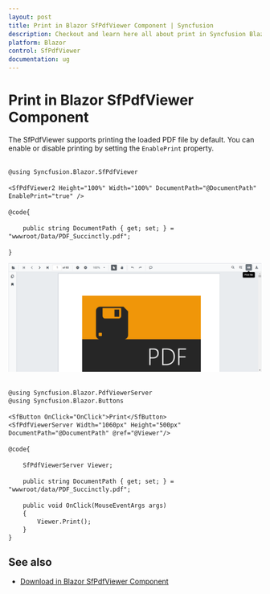```yaml
---
layout: post
title: Print in Blazor SfPdfViewer Component | Syncfusion
description: Checkout and learn here all about print in Syncfusion Blazor SfPdfViewer component and much more details.
platform: Blazor
control: SfPdfViewer
documentation: ug
---
```


# Print in Blazor SfPdfViewer Component

The SfPdfViewer supports printing the loaded PDF file by default. You can enable or disable printing by setting the `EnablePrint` property.

```cshtml

@using Syncfusion.Blazor.SfPdfViewer

<SfPdfViewer2 Height="100%" Width="100%" DocumentPath="@DocumentPath" EnablePrint="true" />

@code{
    
    public string DocumentPath { get; set; } = "wwwroot/Data/PDF_Succinctly.pdf";
    
}

```

![Printing in Blazor SfPdfViewer](../pdfviewer/images/blazor-pdfviewer-print.png)


```cshtml

@using Syncfusion.Blazor.PdfViewerServer
@using Syncfusion.Blazor.Buttons

<SfButton OnClick="OnClick">Print</SfButton>
<SfPdfViewerServer Width="1060px" Height="500px" DocumentPath="@DocumentPath" @ref="@Viewer"/>

@code{

    SfPdfViewerServer Viewer;

    public string DocumentPath { get; set; } = "wwwroot/data/PDF_Succinctly.pdf";

    public void OnClick(MouseEventArgs args)
    {
        Viewer.Print();
    }
}

```

## See also

* [Download in Blazor SfPdfViewer Component](./download)